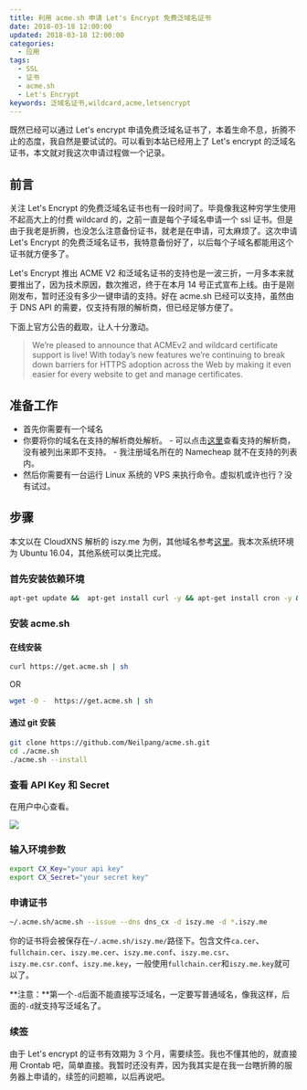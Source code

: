 ```yaml
---
title: 利用 acme.sh 申请 Let's Encrypt 免费泛域名证书
date: 2018-03-18 12:00:00
updated: 2018-03-18 12:00:00
categories:
  - 应用
tags:
  - SSL
  - 证书
  - acme.sh
  - Let's Encrypt
keywords: 泛域名证书,wildcard,acme,letsencrypt
---
```


既然已经可以通过 Let's encrypt 申请免费泛域名证书了，本着生命不息，折腾不止的态度，我自然是要试试的。可以看到本站已经用上了 Let's encrypt 的泛域名证书，本文就对我这次申请过程做一个记录。

<!--more-->

## 前言

关注 Let's Encrypt 的免费泛域名证书也有一段时间了。毕竟像我这种穷学生使用不起高大上的付费 wildcard 的，之前一直是每个子域名申请一个 ssl 证书。但是由于我老是折腾，也没怎么注意备份证书，就老是在申请，可太麻烦了。这次申请 Let's Encrypt 的免费泛域名证书，我特意备份好了，以后每个子域名都能用这个证书就方便多了。

Let's Encrypt 推出 ACME V2 和泛域名证书的支持也是一波三折，一月多本来就要推出了，因为技术原因，数次推迟，终于在本月 14 号正式宣布上线。由于是刚刚发布，暂时还没有多少一键申请的支持。好在 acme.sh 已经可以支持，虽然由于 DNS API 的需要，仅支持有限的解析商，但已经足够方便了。

下面上官方公告的截取，让人十分激动。

> We’re pleased to announce that ACMEv2 and wildcard certificate support is live! With today’s new features we’re continuing to break down barriers for HTTPS adoption across the Web by making it even easier for every website to get and manage certificates.

## 准备工作

- 首先你需要有一个域名
- 你要将你的域名在支持的解析商处解析。 - 可以点击[这里](https://github.com/Neilpang/acme.sh/blob/master/dnsapi/README.md)查看支持的解析商，没有被列出来即不支持。 - 我注册域名所在的 Namecheap 就不在支持的列表内。
- 然后你需要有一台运行 Linux 系统的 VPS 来执行命令。虚拟机或许也行？没有试过。

## 步骤

本文以在 CloudXNS 解析的 iszy.me 为例，其他域名参考[这里](https://github.com/Neilpang/acme.sh/blob/master/dnsapi/README.md)。我本次系统环境为 Ubuntu 16.04，其他系统可以类比完成。

### 首先安装依赖环境

```bash
apt-get update &&  apt-get install curl -y && apt-get install cron -y && apt-get install socat -y
```

### 安装 acme.sh

#### 在线安装

```bash
curl https://get.acme.sh | sh
```

OR

```bash
wget -O -  https://get.acme.sh | sh
```

#### 通过 git 安装

```bash
git clone https://github.com/Neilpang/acme.sh.git
cd ./acme.sh
./acme.sh --install
```

### 查看 API Key 和 Secret

在用户中心查看。

![](https://img.iszy.xyz/20190318221329.png)

### 输入环境参数

```bash
export CX_Key="your api key"
export CX_Secret="your secret key"
```

### 申请证书

```bash
~/.acme.sh/acme.sh --issue --dns dns_cx -d iszy.me -d *.iszy.me
```

你的证书将会被保存在`~/.acme.sh/iszy.me/`路径下。包含文件`ca.cer`、`fullchain.cer`、`iszy.me.cer`、`iszy.me.conf`、`iszy.me.csr`、`iszy.me.csr.conf`、`iszy.me.key`，一般使用`fullchain.cer`和`iszy.me.key`就可以了。

**注意：**第一个`-d`后面不能直接写泛域名，一定要写普通域名，像我这样，后面的`-d`就支持写泛域名了。

### 续签

由于 Let's encrypt 的证书有效期为 3 个月，需要续签。我也不懂其他的，就直接用 Crontab 吧，简单直接。我暂时还没有弄，因为我其实是在我一台瞎折腾的服务器上申请的，续签的问题嘛，以后再说吧。
